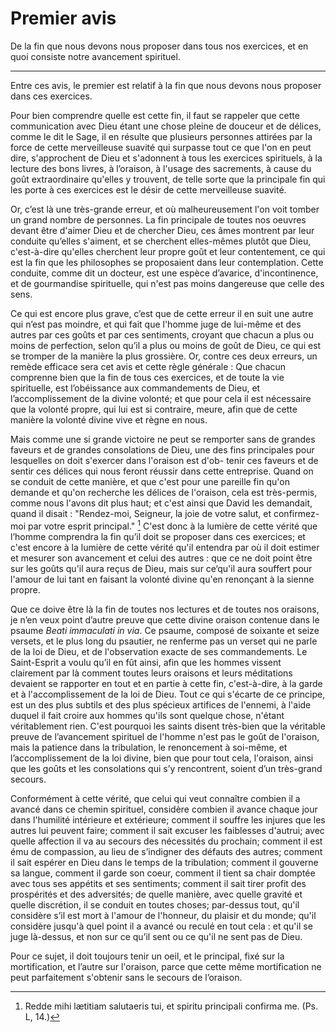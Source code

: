 # Premier avis

De la fin que nous devons nous proposer dans tous nos exercices, et en quoi consiste notre avancement spirituel.

***

Entre ces avis, le premier est relatif à la fin que nous devons nous proposer dans ces exercices.

Pour bien comprendre quelle est cette fin, il faut se rappeler que cette communication avec Dieu étant une chose pleine de douceur et de délices, comme le dit le Sage, il en résulte que plusieurs personnes attirées par la force de cette merveilleuse suavité qui surpasse tout ce que l'on en peut dire, s'approchent de Dieu et s'adonnent à tous les exercices spirituels, à la lecture des bons livres, à l’oraison, à l'usage des sacrements, à cause du goût extraordinaire qu'elles y trouvent, de telle sorte que la principale fin qui les porte à ces exercices est le désir de cette merveilleuse suavité. 

Or, c’est là une très-grande erreur, et où malheureusement l'on voit tomber un grand nombre de personnes. La fin principale de toutes nos oeuvres devant être d'aimer Dieu et de chercher Dieu, ces âmes montrent par leur conduite qu’elles s'aiment, et se cherchent elles-mêmes plutôt que Dieu, c'est-à-dire qu'elles cherchent leur propre goût et leur contentement, ce qui est la fin que les philosophes se proposaient dans leur contemplation. Cette conduite, comme dit un docteur, est une espèce d’avarice, d'incontinence, et de gourmandise spirituelle, qui n'est pas moins dangereuse que celle des sens.

Ce qui est encore plus grave, c’est que de cette erreur il en suit une autre qui n’est pas moindre, et qui fait que l'homme juge de lui-même et des autres par ces goûts et par ces sentiments, croyant que chacun a plus ou moins de perfection, selon qu’il a plus ou moins de goût de Dieu, ce qui est se tromper de la manière la plus grossière. Or, contre ces deux erreurs, un remède efficace sera cet avis et cette règle générale : Que chacun comprenne bien que la fin de tous ces exercices, et de toute la vie spirituelle, est l’obéissance aux commandements de Dieu, et l’accomplissement de la divine volonté; et que pour cela il est nécessaire que la volonté propre, qui lui est si contraire, meure, afin que de cette manière la volonté divine vive et règne en nous.

Mais comme une si grande victoire ne peut se remporter sans de grandes faveurs et de grandes consolations de Dieu, une des fins principales pour lesquelles on doit s'exercer dans l'oraison est d'ob- tenir ces faveurs et de sentir ces délices qui nous feront réussir dans cette entreprise. Quand on se conduit de cette manière, et que c'est pour une pareille fin qu'on demande et qu'on recherche les délices de l'oraison, cela est très-permis, comme nous l'avons dit plus haut; et c'est ainsi que David les demandait, quand il disait : "Rendez-moi, Seigneur, la joie de votre salut, et confirmez-moi par votre esprit principal." [^1] C'est donc à la lumière de cette vérité que l’homme comprendra la fin qu’il doit se proposer dans ces exercices; et c'est encore à la lumière de cette vérité qu'il entendra par où il doit estimer et mesurer son avancement et celui des autres : que ce ne doit point être sur les goûts qu'il aura reçus de Dieu, mais sur ce‘qu'il aura souffert pour l'amour de lui tant en faisant la volonté divine qu'en renonçant à la sienne propre.

[^1]: Redde mihi lætitiam salutaeris tui, et spiritu principali confirma me. (Ps. L, 14.)

Que ce doive être là la fin de toutes nos lectures et de toutes nos oraisons, je n’en veux point d’autre preuve que cette divine oraison contenue dans le psaume *Beati immaculati in via*. Ce psaume, composé de soixante et seize versets, et le plus long du psautier, ne renferme pas un verset qui ne parle de la loi de Dieu, et de l'observation exacte de ses commandements. Le Saint-Esprit a voulu qu’il en fût ainsi, afin que les hommes vissent clairement par là comment toutes leurs oraisons et leurs méditations devaient se rapporter en tout et en partie à cette fin, c'est-à-dire, à la garde et à l'accomplissement de la loi de Dieu. Tout ce qui s'écarte de ce principe, est un des plus subtils et des plus spécieux artifices de l'ennemi, à l'aide duquel il fait croire aux hommes qu'ils sont quelque chose, n'étant véritablement rien. C'est pourquoi les saints disent très-bien que la véritable preuve de l’avancement spirituel de l'homme n'est pas le goût de l'oraison, mais la patience dans la tribulation, le renoncement à soi-même, et l’accomplissement de la loi divine, bien que pour tout cela, l'oraison, ainsi que les goûts et les consolations qui s’y rencontrent, soient d’un très-grand secours.

Conformément à cette vérité, que celui qui veut connaître combien il a avancé dans ce chemin spirituel, considère combien il avance chaque jour dans l'humilité intérieure et extérieure; comment il souffre les injures que les autres lui peuvent faire; comment il sait excuser les faiblesses d'autrui; avec quelle affection il va au secours des nécessités du prochain; comment il est ému de compassion, au lieu de s’indigner des défauts des autres; comment il sait espérer en Dieu dans le temps de la tribulation; comment il gouverne sa langue, comment il garde son coeur, comment il tient sa chair domptée avec tous ses appétits et ses sentiments; comment il sait tirer profit des prospérités et des adversités; de quelle manière, avec quelle gravité et quelle discrétion, il se conduit en toutes choses; par-dessus tout, qu'il considère s’il est mort à l'amour de l'honneur, du plaisir et du monde; qu'il considère jusqu'à quel point il a avancé ou reculé en tout cela : et qu'il se juge là-dessus, et non sur ce qu’il sent ou ce qu'il ne sent pas de Dieu. 

Pour ce sujet, il doit toujours tenir un oeil, et le principal, fixé sur la mortification, et l’autre sur l'oraison, parce que cette même mortification ne peut parfaitement s'obtenir sans le secours de l’oraison. 

